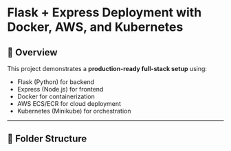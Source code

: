 # Flask + Express Deployment with Docker, AWS, and Kubernetes

## 🧩 Overview
This project demonstrates a **production-ready full-stack setup** using:
- Flask (Python) for backend
- Express (Node.js) for frontend
- Docker for containerization
- AWS ECS/ECR for cloud deployment
- Kubernetes (Minikube) for orchestration

---

## 📁 Folder Structure
